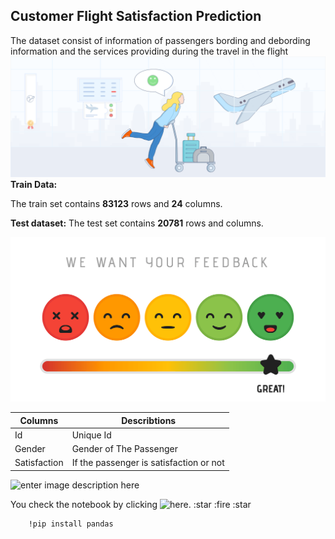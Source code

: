 ## Customer Flight Satisfaction Prediction
The dataset consist of information of passengers bording and debording information and the services providing during the travel in the flight
![enter image description here](https://github.com/Sarma0501/Custumer-Flight-Satisfaction-Prediction/blob/main/Airline%20satisfaction%20Image1.png?raw=true)
**Train Data:**

The train set contains **83123** rows and **24** columns.

**Test dataset:**
The test set contains **20781** rows and columns.

![enter image description here](https://github.com/Sarma0501/Custumer-Flight-Satisfaction-Prediction/blob/main/Image2.png?raw=true)

|Columns| Describtions |
|--|--|
|Id  | Unique Id |
| Gender | Gender of The Passenger |
|Satisfaction|If the passenger is satisfaction or not|

![enter image description here](https://miro.medium.com/max/1400/0*0DtWXHXCqJuiqfS8.jpg)

You check the notebook by clicking ![here](https://github.com/Sarma0501/Custumer-Flight-Satisfaction-Prediction/blob/main/Flight%20Passenger%20Satisfaction%20Prediction.ipynb).
:star :fire :star

        !pip install pandas
